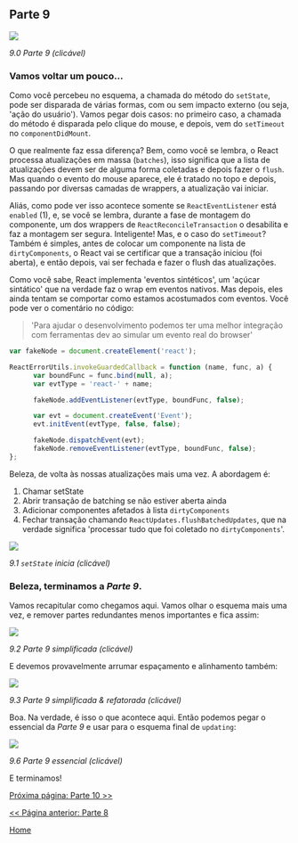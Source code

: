 ## Parte 9

[![](https://rawgit.com/Bogdan-Lyashenko/Under-the-hood-ReactJS/master/stack/images/9/part-9.svg)](https://rawgit.com/Bogdan-Lyashenko/Under-the-hood-ReactJS/master/stack/images/9/part-9.svg)

<em>9.0 Parte 9 (clicável)</em>

### Vamos voltar um pouco...

Como você percebeu no esquema, a chamada do método do `setState`, pode ser disparada de várias formas, com ou sem impacto externo (ou seja, 'ação do usuário'). Vamos pegar dois casos: no primeiro caso, a chamada do método é disparada pelo clique do mouse, e depois, vem do `setTimeout` no `componentDidMount`.

O que realmente faz essa diferença? Bem, como você se lembra, o React processa atualizações em massa (`batches`), isso significa que a lista de atualizações devem ser de alguma forma coletadas e depois fazer o `flush`. Mas quando o evento do mouse aparece, ele é tratado no topo e depois, passando por diversas camadas de wrappers, a atualização vai iniciar. 

Aliás, como pode ver isso acontece somente se `ReactEventListener` está `enabled` (1), e, se você se lembra, durante a fase de montagem do componente, um dos wrappers de `ReactReconcileTransaction` o desabilita e faz a montagem ser segura. Inteligente! Mas, e o caso do `setTimeout`? Também é simples, antes de colocar um componente na lista de `dirtyComponents`, o React vai se certificar que a transação iniciou (foi aberta), e então depois, vai ser fechada e fazer o flush das atualizações.

Como você sabe, React implementa 'eventos sintéticos', um 'açúcar sintático' que na verdade faz o wrap em eventos nativos. Mas depois, eles ainda tentam se comportar como estamos acostumados com eventos. Você pode ver o comentário no código:

> 'Para ajudar o desenvolvimento podemos ter uma melhor integração com ferramentas dev ao simular um evento real do browser'

```javascript
var fakeNode = document.createElement('react');

ReactErrorUtils.invokeGuardedCallback = function (name, func, a) {
      var boundFunc = func.bind(null, a);
      var evtType = 'react-' + name;

      fakeNode.addEventListener(evtType, boundFunc, false);

      var evt = document.createEvent('Event');
      evt.initEvent(evtType, false, false);

      fakeNode.dispatchEvent(evt);
      fakeNode.removeEventListener(evtType, boundFunc, false);
};
```
Beleza, de volta às nossas atualizações mais uma vez. A abordagem é:

1. Chamar setState
2. Abrir transação de batching se não estiver aberta ainda
3. Adicionar componentes afetados à lista `dirtyComponents`
4. Fechar transação chamando `ReactUpdates.flushBatchedUpdates`, que na verdade significa 'processar tudo que foi coletado no `dirtyComponents`'.

[![](https://rawgit.com/Bogdan-Lyashenko/Under-the-hood-ReactJS/master/stack/images/9/set-state-update-start.svg)](https://rawgit.com/Bogdan-Lyashenko/Under-the-hood-ReactJS/master/stack/images/9/set-state-update-start.svg)

<em>9.1 `setState` inicia (clicável)</em>

### Beleza, terminamos a *Parte 9*.

Vamos recapitular como chegamos aqui. Vamos olhar o esquema mais uma vez, e remover partes redundantes menos importantes e fica assim:

[![](https://rawgit.com/Bogdan-Lyashenko/Under-the-hood-ReactJS/master/stack/images/9/part-9-A.svg)](https://rawgit.com/Bogdan-Lyashenko/Under-the-hood-ReactJS/master/stack/images/9/part-9-A.svg)

<em>9.2 Parte 9 simplificada (clicável)</em>

E devemos provavelmente arrumar espaçamento e alinhamento também:

[![](https://rawgit.com/Bogdan-Lyashenko/Under-the-hood-ReactJS/master/stack/images/9/part-9-B.svg)](https://rawgit.com/Bogdan-Lyashenko/Under-the-hood-ReactJS/master/stack/images/9/part-9-B.svg)

<em>9.3 Parte 9 simplificada & refatorada (clicável)</em>

Boa. Na verdade, é isso o que acontece aqui. Então podemos pegar o essencial da *Parte 9* e usar para o esquema final de `updating`:

[![](https://rawgit.com/Bogdan-Lyashenko/Under-the-hood-ReactJS/master/stack/images/9/part-9-C.svg)](https://rawgit.com/Bogdan-Lyashenko/Under-the-hood-ReactJS/master/stack/images/9/part-9-C.svg)

<em>9.6 Parte 9 essencial (clicável)</em>

E terminamos!


[Próxima página: Parte 10 >>](./Part-10.md)

[<< Página anterior: Parte 8](./Part-8.md)


[Home](../../README.md)
